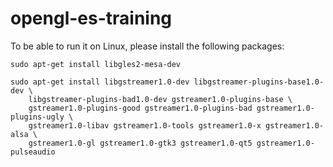 # opengl-es-training

To be able to run it on Linux, please install the following packages:

```console
sudo apt-get install libgles2-mesa-dev
```
```console
sudo apt-get install libgstreamer1.0-dev libgstreamer-plugins-base1.0-dev \
    libgstreamer-plugins-bad1.0-dev gstreamer1.0-plugins-base \
    gstreamer1.0-plugins-good gstreamer1.0-plugins-bad gstreamer1.0-plugins-ugly \
    gstreamer1.0-libav gstreamer1.0-tools gstreamer1.0-x gstreamer1.0-alsa \
    gstreamer1.0-gl gstreamer1.0-gtk3 gstreamer1.0-qt5 gstreamer1.0-pulseaudio
```
